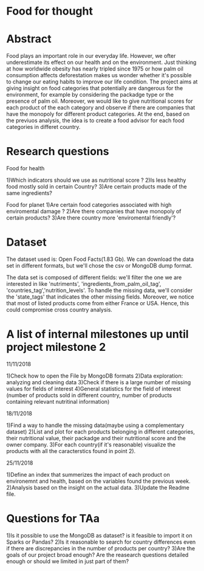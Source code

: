 # Food for thought


# Abstract
Food plays an important role in our everyday life. 
However, we ofter underestimate its effect on our health and on the environment.
Just thinking at how worldwide obesity has nearly tripled since 1975 or how palm oil consumption affects deforestation makes us wonder whether it's possible to change our eating habits to improve our life condition. 
The project aims at giving insight on food categories that potentially are dangerous for the environment, for example by considering the packadge type or the presence of palm oil.
Moreover, we would like to give nutritional scores for each product of the each category and observe if there are companies that have the monopoly for different product categories.
At the end, based on the previuos analysis, the idea is to create a food advisor for each food categories in differet country.

# Research questions

Food for health

1)Which indicators should we use as nutritional score ?
2)Is less healthy food mostly sold in certain Country?
3)Are certain products made of the same ingredients?

Food for planet
1)Are certain food categories associated with high enviromental damage ?
2)Are there companies that have monopoly of certain products?
3)Are there country more 'enviromental friendly'?

# Dataset
The dataset used is: Open Food Facts(1.83 Gb).
We can download the data set in different formats, but we'll chose the csv or MongoDB dump format.

The data set is composed of different fields: we'll filter the one we are interested in like  'nutriments', 'ingredients_from_palm_oil_tag', 'countries_tag','nutrition_levels'.
To handle the missing data, we'll consider the 'state_tags' that indicates the other missing fields.
Moreover, we notice that most of listed products come from either France or USA.
Hence, this could compromise cross country analysis.

# A list of internal milestones up until project milestone 2

11/11/2018

1)Check how to open the File by MongoDB formats
2)Data exploration: analyzing and cleaning data
3)Check if there is a large number of missing values for fields of interest 
4)General statistics for the field of interest (number of products sold in different country, number of products containing relevant nutritinal information)


18/11/2018

1)Find a way to handle the missing data(maybe using a complementary dataset)
2)List and plot for each products belonging in different categories, their nutritional value, their packadge and their nutritional score and the owner company.
3)For each country(if it's reasonable) visualize the products with all the caracterstics found in point 2).

25/11/2018

1)Define an index that summerizes the impact of each product on environemnt and health, based on the variables found the previous week.
2)Analysis based on the insight on the actual data. 
3)Update the Readme file.


# Questions for TAa
1)Is it possible to use the MongoDB as dataset? is it feasible to import it on Sparks or Pandas?
2)Is it reasonable to search for country differences even if there are discrepancies in the number of products per country?
3)Are the goals of our project broad enough? Are the reasearch questions detailed enough or should we limited in just part of them?

